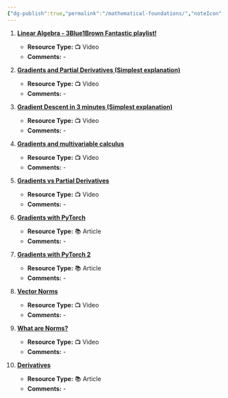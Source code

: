 ```yaml
---
{"dg-publish":true,"permalink":"/mathematical-foundations/","noteIcon":"2","updated":"2024-05-22T13:57:36.300+05:30"}
---
```



1. [**Linear Algebra - 3Blue1Brown Fantastic playlist!**](https://www.youtube.com/watch?v=kjBOesZCoqc&list=PL0-GT3co4r2y2YErbmuJw2L5tW4Ew2O5B)
   - **Resource Type:** 📺 Video
   - **Comments:** -

2. [**Gradients and Partial Derivatives (Simplest explanation)**](https://www.youtube.com/watch?v=GkB4vW16QHI)
   - **Resource Type:** 📺 Video
   - **Comments:** -

3. [**Gradient Descent in 3 minutes (Simplest explanation)**](https://www.youtube.com/watch?v=qg4PchTECck)
   - **Resource Type:** 📺 Video
   - **Comments:** -

4. [**Gradients and multivariable calculus**](https://www.khanacademy.org/math/multivariable-calculus/multivariable-derivatives/gradient-and-directional-derivatives/v/gradient)
   - **Resource Type:** 📺 Video
   - **Comments:** -

5. [**Gradients vs Partial Derivatives**](https://stats.stackexchange.com/questions/285670/gradient-versus-partial-derivatives)
   - **Resource Type:** 📺 Video
   - **Comments:** -

6. [**Gradients with PyTorch**](https://www.javatpoint.com/gradient-with-pytorch)
   - **Resource Type:** 📚 Article
   - **Comments:** -

7. [**Gradients with PyTorch 2**](https://stackoverflow.com/questions/55543786/understanding-gradient-in-pytorch)
   - **Resource Type:** 📚 Article
   - **Comments:** -

8. [**Vector Norms**](https://www.youtube.com/watch?v=5fN2J8wYnfw&list=WL&index=5)
   - **Resource Type:** 📺 Video
   - **Comments:** -

9. [**What are Norms?**](https://www.youtube.com/watch?v=FiSy6zWDfiA&list=WL&index=8)
   - **Resource Type:** 📺 Video
   - **Comments:** -

10. [**Derivatives**](http://faculty.wlc.edu/buelow/CALC/nt2-10.html#:~:text=The%20first%20derivative%20of%20a,negative%2C%20then%20must%20be%20decreasing.)
    - **Resource Type:** 📚 Article
    - **Comments:** -
